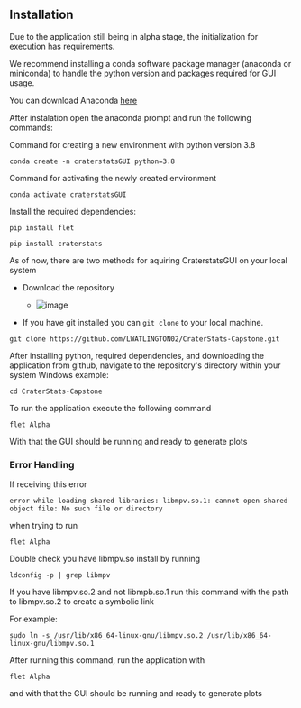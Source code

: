 ## Installation

Due to the application still being in alpha stage, the initialization for execution has requirements.

We recommend installing a conda software package manager (anaconda or miniconda) to handle the python version and packages required for GUI usage.

You can download Anaconda [here](https://www.anaconda.com/download/success)

After instalation open the anaconda prompt and run the following commands:

Command for creating a new environment with python version 3.8

```
conda create -n craterstatsGUI python=3.8
```

Command for activating the newly created environment

```
conda activate craterstatsGUI
```

Install the required dependencies:

```
pip install flet
```

```
pip install craterstats
```

As of now, there are two methods for aquiring CraterstatsGUI on your local system

- Download the repository

  - ![image](https://github.com/user-attachments/assets/619683c5-c3d6-4bf9-87f8-a691013d97ab)

- If you have git installed you can `git clone` to your local machine.

```
git clone https://github.com/LWATLINGTON02/CraterStats-Capstone.git
```

After installing python, required dependencies, and downloading the application from github, navigate to the repository's directory within your system
Windows example:

```
cd CraterStats-Capstone
```

To run the application execute the following command

```
flet Alpha
```

With that the GUI should be running and ready to generate plots

### Error Handling

If receiving this error

```
error while loading shared libraries: libmpv.so.1: cannot open shared object file: No such file or directory
```

when trying to run

```
flet Alpha
```

Double check you have libmpv.so install by running

```
ldconfig -p | grep libmpv
```

If you have libmpv.so.2 and not libmpb.so.1 run this command with the path to libmpv.so.2 to create a symbolic link

For example:
```
sudo ln -s /usr/lib/x86_64-linux-gnu/libmpv.so.2 /usr/lib/x86_64-linux-gnu/libmpv.so.1
```
After running this command, run the application with
```
flet Alpha
```
and with that the GUI should be running and ready to generate plots

